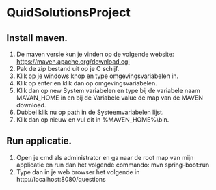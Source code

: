 # QuidSolutionsProject

## Install maven. 
1. De maven versie kun je vinden op de volgende website: https://maven.apache.org/download.cgi
2. Pak de zip bestand uit op je C schijf.
3. Klik op je windows knop en type omgevingsvariabelen in.
4. Klik op enter en klik dan op omgevingsvariabelen.
5. Klik dan op new System variabelen en type bij de variabele naam MAVAN_HOME in en bij de Variabele value de map van de MAVEN download.
6. Dubbel klik nu op path in de Systeemvariabelen lijst.
7. Klik dan op nieuw en vul dit in %MAVEN_HOME%\bin.

## Run applicatie.
1. Open je cmd als administrator en ga naar de root map van mijn applicatie en run dan het volgende commando: mvn spring-boot:run
2. Type dan in je web browser het volgende in http://localhost:8080/questions
